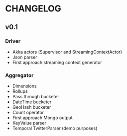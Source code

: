# CHANGELOG

## v0.1

### Driver
- Akka actors (Supervisor and StreamingContextActor)
- Json parser
- First approach streaming context generator

### Aggregator
- Dimensions
- Rollups
- Pass through bucketer
- DateTime bucketer
- GeoHash bucketer
- Count operator
- First approach Mongo output
- KeyValue parser
- Temporal TwitterParser (demo purposes)

